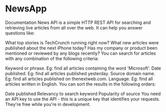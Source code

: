 # NewsApp
Documentation
News API is a simple HTTP REST API for searching and retrieving live articles from all over the web. It can help you answer questions like:

What top stories is TechCrunch running right now?
What new articles were published about the next iPhone today?
Has my company or product been mentioned or reviewed by any blogs recently?
You can search for articles with any combination of the following criteria:

Keyword or phrase. Eg: find all articles containing the word 'Microsoft'.
Date published. Eg: find all articles published yesterday.
Source domain name. Eg: find all articles published on thenextweb.com.
Language. Eg: find all articles written in English.
You can sort the results in the following orders:

Date published
Relevancy to search keyword
Popularity of source
You need an API key to use the API - this is a unique key that identifies your requests. They're free while you're in development.

